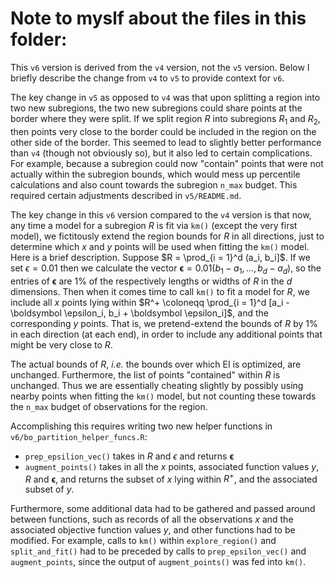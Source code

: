 # Note to myslf about the files in this folder:

This `v6` version is derived from the `v4` version, not the `v5` version. Below I briefly describe the change from `v4` to `v5` to provide context for `v6`.

The key change in `v5` as opposed to `v4` was that upon splitting a region into two new subregions, the two new subregions could share points at the border where they were split. If we split region $R$ into subregions $R_1$ and $R_2$, then points very close to the border could be included in the region on the other side of the border. This seemed to lead to slightly better performance than `v4` (though not obviously so), but it also led to certain complications. For example, because a subregion could now "contain" points that were not actually within the subregion bounds, which would mess up percentile calculations and also count towards the subregion `n_max` budget. This required certain adjustments described in `v5/README.md`.

The key change in this `v6` version compared to the `v4` version is that now, any time a model for a subregion $R$ is fit via `km()` (except the very first model), we fictitously extend the region bounds for $R$ in all directions, just to determine which $x$ and $y$ points will be used when fitting the `km()` model. Here is a brief description. Suppose $R = \prod_{i = 1}^d (a_i, b_i]$. If we set $\epsilon = 0.01$ then we calculate the vector $\boldsymbol \epsilon = 0.01 (b_1 - a_1, \dots, b_d - a_d)$, so the entries of $\boldsymbol \epsilon$ are 1% of the respectively lengths or widths of $R$ in the $d$ dimensions. Then when it comes time to call `km()` to fit a model for $R$, we include all $x$ points lying within $R^+ \coloneqq \prod_{i = 1}^d [a_i - \boldsymbol \epsilon_i, b_i + \boldsymbol \epsilon_i]$, and the corresponding $y$ points. That is, we pretend-extend the bounds of $R$ by 1% in each direction (at each end), in order to include any additional points that might be very close to $R$.

The actual bounds of $R$, *i.e.* the bounds over which EI is optimized, are unchanged. Furthermore, the list of points "contained" within $R$ is unchanged. Thus we are essentially cheating slightly by possibly using nearby points when fitting the `km()` model, but not counting these towards the `n_max` budget of observations for the region.

Accomplishing this requires writing two new helper functions in `v6/bo_partition_helper_funcs.R`:

* `prep_epsilion_vec()` takes in $R$ and $\epsilon$ and returns $\boldsymbol \epsilon$
* `augment_points()` takes in all the $x$ points, associated function values $y$, $R$ and $\boldsymbol \epsilon$, and returns the subset of $x$ lying within $R^+$, and the associated subset of $y$.

Furthermore, some additional data had to be gathered and passed around between functions, such as records of all the observations $x$ and the associated objective function values $y$, and other functions had to be modified. For example, calls to `km()` within `explore_region()` and `split_and_fit()` had to be preceded by calls to `prep_epsilon_vec()` and `augment_points`, since the output of `augment_points()` was fed into `km()`.